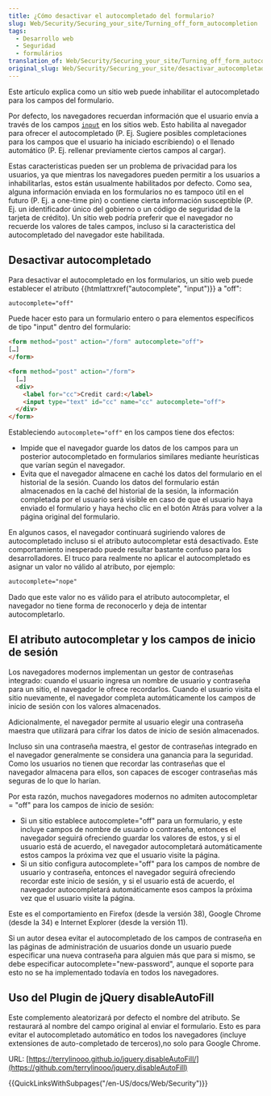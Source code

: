 ```yaml
---
title: ¿Cómo desactivar el autocompletado del formulario?
slug: Web/Security/Securing_your_site/Turning_off_form_autocompletion
tags:
  - Desarrollo web
  - Seguridad
  - formulários
translation_of: Web/Security/Securing_your_site/Turning_off_form_autocompletion
original_slug: Web/Security/Securing_your_site/desactivar_autocompletado_formulario
---
```

Este artículo explica como un sitio web puede inhabilitar el autocompletado para los campos del formulario.

Por defecto, los navegadores recuerdan información que el usuario envía a través de los campos [`input`](https://developer.mozilla.org/es/docs/Web/HTML/Elemento/input) en los sitios web. Esto habilita al navegador para ofrecer el autocompletado (P. Ej. Sugiere posibles completaciones para los campos que el usuario ha iniciado escribiendo) o el llenado automático (P. Ej. rellenar previamente ciertos campos al cargar).

Estas caracteristicas pueden ser un problema de privacidad para los usuarios, ya que mientras los navegadores pueden permitir a los usuarios a inhabilitarlas, estos están usualmente habilitados por defecto. Como sea, alguna información enviada en los formularios no es tampoco útil en el futuro (P. Ej. a one-time pin) o contiene cierta información susceptible (P. Ej. un identificador único del gobierno o un código de seguridad de la tarjeta de crédito). Un sitio web podría preferir que el navegador no recuerde los valores de tales campos, incluso si la caracteristica del autocompletado del navegador este habilitada.

## Desactivar autocompletado

Para desactivar el autocompletado en los formularios, un sitio web puede establecer el atributo {{htmlattrxref("autocomplete", "input")}} a "off":

```html
autocomplete="off"
```

Puede hacer esto para un formulario entero o para elementos específicos de tipo "input" dentro del formulario:

```html
<form method="post" action="/form" autocomplete="off">
[…]
</form>
```

```html
<form method="post" action="/form">
  […]
  <div>
    <label for="cc">Credit card:</label>
    <input type="text" id="cc" name="cc" autocomplete="off">
  </div>
</form>
```

Estableciendo `autocomplete="off"` en los campos tiene dos efectos:

- Impide que el navegador guarde los datos de los campos para un posterior autocompletado en formularios similares mediante heurísticas que varían según el navegador.
- Evita que el navegador almacene en caché los datos del formulario en el historial de la sesión. Cuando los datos del formulario están almacenados en la caché del historial de la sesión, la información completada por el usuario será visible en caso de que el usuario haya enviado el formulario y haya hecho clic en el botón Atrás para volver a la página original del formulario.

En algunos casos, el navegador continuará sugiriendo valores de autocompletado incluso si el atributo autocompletar está desactivado. Este comportamiento inesperado puede resultar bastante confuso para los desarrolladores. El truco para realmente no aplicar el autocompletado es asignar un valor no válido al atributo, por ejemplo:

```html
autocomplete="nope"
```

Dado que este valor no es válido para el atributo autocompletar, el navegador no tiene forma de reconocerlo y deja de intentar autocompletarlo.

## El atributo autocompletar y los campos de inicio de sesión

Los navegadores modernos implementan un gestor de contraseñas integrado: cuando el usuario ingresa un nombre de usuario y contraseña para un sitio, el navegador le ofrece recordarlos. Cuando el usuario visita el sitio nuevamente, el navegador completa automáticamente los campos de inicio de sesión con los valores almacenados.

Adicionalmente, el navegador permite al usuario elegir una contraseña maestra que utilizará para cifrar los datos de inicio de sesión almacenados.

Incluso sin una contraseña maestra, el gestor de contraseñas integrado en el navegador generalmente se considera una ganancia para la seguridad. Como los usuarios no tienen que recordar las contraseñas que el navegador almacena para ellos, son capaces de escoger contraseñas más seguras de lo que lo harían.

Por esta razón, muchos navegadores modernos no admiten autocompletar = "off" para los campos de inicio de sesión:

- Si un sitio establece autocomplete="off" para un formulario, y este incluye campos de nombre de usuario o contraseña, entonces el navegador seguirá ofreciendo guardar los valores de estos, y si el usuario está de acuerdo, el navegador autocompletará automáticamente estos campos la próxima vez que el usuario visite la página.
- Si un sitio configura autocomplete="off" para los campos de nombre de usuario y contraseña, entonces el navegador seguirá ofreciendo recordar este inicio de sesión, y si el usuario está de acuerdo, el navegador autocompletará automáticamente esos campos la próxima vez que el usuario visite la página.

Este es el comportamiento en Firefox (desde la versión 38), Google Chrome (desde la 34) e Internet Explorer (desde la versión 11).

Si un autor desea evitar el autocompletado de los campos de contraseña en las páginas de administración de usuarios donde un usuario puede especificar una nueva contraseña para alguien más que para si mismo, se debe especificar autocomplete="new-password", aunque el soporte para esto no se ha implementado todavía en todos los navegadores.

## Uso del Plugin de jQuery disableAutoFill

Este complemento aleatorizará por defecto el nombre del atributo. Se restaurará al nombre del campo original al enviar el formulario. Esto es para evitar el autocompletado automático en todos los navegadores (incluye extensiones de auto-completado de terceros),no solo para Google Chrome.

URL: [https://terrylinooo.github.io/jquery.disableAutoFill/](https://github.com/terrylinooo/jquery.disableAutoFill)

{{QuickLinksWithSubpages("/en-US/docs/Web/Security")}}

